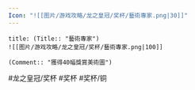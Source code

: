 ```yaml
---
Icon: "![[图片/游戏攻略/龙之皇冠/奖杯/藝術專家.png|30]]"
---
```

```ad-common-bronze-trophy
title: (Title:: "藝術專家")
![[图片/游戏攻略/龙之皇冠/奖杯/藝術專家.png|100]]

(Comment:: "獲得40幅獎賞美術圖")
```

#龙之皇冠/奖杯 #奖杯 #奖杯/铜

